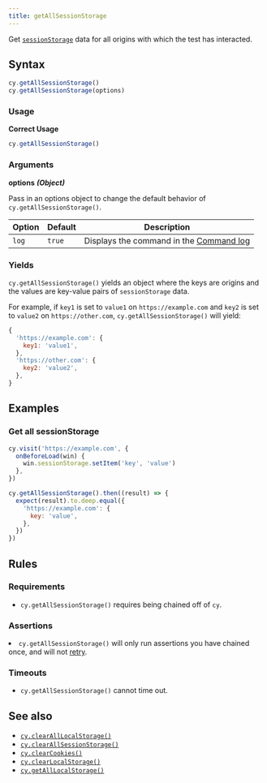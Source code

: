```yaml
---
title: getAllSessionStorage
---
```


Get
[`sessionStorage`](https://developer.mozilla.org/en-US/docs/Web/API/Window/sessionStorage)
data for all origins with which the test has interacted.

## Syntax

```javascript
cy.getAllSessionStorage()
cy.getAllSessionStorage(options)
```

### Usage

**<Icon name="check-circle" color="green"></Icon> Correct Usage**

```javascript
cy.getAllSessionStorage()
```

### Arguments

**<Icon name="angle-right"></Icon> options** **_(Object)_**

Pass in an options object to change the default behavior of
`cy.getAllSessionStorage()`.

| Option | Default | Description                                                                              |
| ------ | ------- | ---------------------------------------------------------------------------------------- |
| `log`  | `true`  | Displays the command in the [Command log](/guides/core-concepts/cypress-app#Command-Log) |

### Yields [<Icon name="question-circle"/>](/guides/core-concepts/introduction-to-cypress#Subject-Management)

`cy.getAllSessionStorage()` yields an object where the keys are origins and the
values are key-value pairs of `sessionStorage` data.

For example, if `key1` is set to `value1` on `https://example.com` and `key2` is
set to `value2` on `https://other.com`, `cy.getAllSessionStorage()` will yield:

```js
{
  'https://example.com': {
    key1: 'value1',
  },
  'https://other.com': {
    key2: 'value2',
  },
}
```

## Examples

### Get all sessionStorage

```javascript
cy.visit('https://example.com', {
  onBeforeLoad(win) {
    win.sessionStorage.setItem('key', 'value')
  },
})

cy.getAllSessionStorage().then((result) => {
  expect(result).to.deep.equal({
    'https://example.com': {
      key: 'value',
    },
  })
})
```

## Rules

### Requirements [<Icon name="question-circle"/>](/guides/core-concepts/introduction-to-cypress#Chains-of-Commands)

- `cy.getAllSessionStorage()` requires being chained off of `cy`.

### Assertions [<Icon name="question-circle"/>](/guides/core-concepts/introduction-to-cypress#Assertions)

<List><li>`cy.getAllSessionStorage()` will only run assertions you have chained
once, and will not [retry](/guides/core-concepts/retry-ability).</li></List>

### Timeouts [<Icon name="question-circle"/>](/guides/core-concepts/introduction-to-cypress#Timeouts)

- `cy.getAllSessionStorage()` cannot time out.

## See also

- [`cy.clearAllLocalStorage()`](/api/commands/clearalllocalstorage)
- [`cy.clearAllSessionStorage()`](/api/commands/clearallsessionstorage)
- [`cy.clearCookies()`](/api/commands/clearcookies)
- [`cy.clearLocalStorage()`](/api/commands/clearlocalstorage)
- [`cy.getAllLocalStorage()`](/api/commands/getalllocalstorage)
